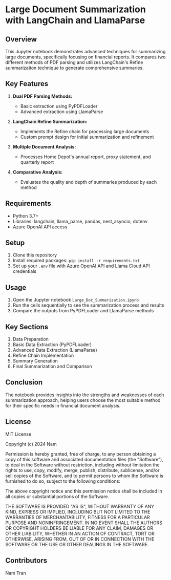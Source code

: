 # Large Document Summarization with LangChain and LlamaParse

## Overview

This Jupyter notebook demonstrates advanced techniques for summarizing large documents, specifically focusing on financial reports. It compares two different methods of PDF parsing and utilizes LangChain's Refine summarization technique to generate comprehensive summaries.

## Key Features

1. **Dual PDF Parsing Methods:**
   - Basic extraction using PyPDFLoader
   - Advanced extraction using LlamaParse

2. **LangChain Refine Summarization:**
   - Implements the Refine chain for processing large documents
   - Custom prompt design for initial summarization and refinement

3. **Multiple Document Analysis:**
   - Processes Home Depot's annual report, proxy statement, and quarterly report

4. **Comparative Analysis:**
   - Evaluates the quality and depth of summaries produced by each method

## Requirements

- Python 3.7+
- Libraries: langchain, llama_parse, pandas, nest_asyncio, dotenv
- Azure OpenAI API access

## Setup

1. Clone this repository
2. Install required packages: `pip install -r requirements.txt`
3. Set up your `.env` file with Azure OpenAI API and Llama Cloud API credentials

## Usage

1. Open the Jupyter notebook `Large_Doc_Summarization.ipynb`
2. Run the cells sequentially to see the summarization process and results
3. Compare the outputs from PyPDFLoader and LlamaParse methods

## Key Sections

1. Data Preparation
2. Basic Data Extraction (PyPDFLoader)
3. Advanced Data Extraction (LlamaParse)
4. Refine Chain Implementation
5. Summary Generation
6. Final Summarization and Comparison

## Conclusion

The notebook provides insights into the strengths and weaknesses of each summarization approach, helping users choose the most suitable method for their specific needs in financial document analysis.

## License

MIT License

Copyright (c) 2024 Nam

Permission is hereby granted, free of charge, to any person obtaining a copy
of this software and associated documentation files (the "Software"), to deal
in the Software without restriction, including without limitation the rights
to use, copy, modify, merge, publish, distribute, sublicense, and/or sell
copies of the Software, and to permit persons to whom the Software is
furnished to do so, subject to the following conditions:

The above copyright notice and this permission notice shall be included in all
copies or substantial portions of the Software.

THE SOFTWARE IS PROVIDED "AS IS", WITHOUT WARRANTY OF ANY KIND, EXPRESS OR
IMPLIED, INCLUDING BUT NOT LIMITED TO THE WARRANTIES OF MERCHANTABILITY,
FITNESS FOR A PARTICULAR PURPOSE AND NONINFRINGEMENT. IN NO EVENT SHALL THE
AUTHORS OR COPYRIGHT HOLDERS BE LIABLE FOR ANY CLAIM, DAMAGES OR OTHER
LIABILITY, WHETHER IN AN ACTION OF CONTRACT, TORT OR OTHERWISE, ARISING FROM,
OUT OF OR IN CONNECTION WITH THE SOFTWARE OR THE USE OR OTHER DEALINGS IN THE
SOFTWARE.

## Contributors

Nam Tran
